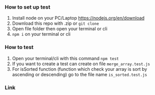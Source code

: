 ### How to set up test

1. Install node on your PC/Laptop https://nodejs.org/en/download
2. Download this repo with .zip or `git clone`
3. Open file folder then open your terminal or cli
4. `npm i` on your terminal or cli

### How to test

1. Open your terminal/cli with this command `npm test`
2. If you want to create a test can create on file `merge_array.test.js`
3. For isSorted function (function which check your array is sort by ascending or descending) go to the file name `is_sorted.test.js`

### Link

